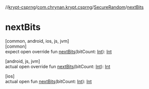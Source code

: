 //[krypt-csprng](../../../index.md)/[com.chrynan.krypt.csprng](../index.md)/[SecureRandom](index.md)/[nextBits](next-bits.md)

# nextBits

[common, android, ios, js, jvm]\
[common]\
expect open override fun [nextBits](next-bits.md)(bitCount: [Int](https://kotlinlang.org/api/latest/jvm/stdlib/kotlin/-int/index.html)): [Int](https://kotlinlang.org/api/latest/jvm/stdlib/kotlin/-int/index.html)

[android, js, jvm]\
actual open override fun [nextBits](next-bits.md)(bitCount: [Int](https://kotlinlang.org/api/latest/jvm/stdlib/kotlin/-int/index.html)): [Int](https://kotlinlang.org/api/latest/jvm/stdlib/kotlin/-int/index.html)

[ios]\
actual open fun [nextBits](next-bits.md)(bitCount: [Int](https://kotlinlang.org/api/latest/jvm/stdlib/kotlin/-int/index.html)): [Int](https://kotlinlang.org/api/latest/jvm/stdlib/kotlin/-int/index.html)
